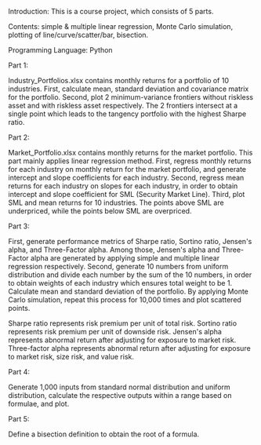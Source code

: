 Introduction: This is a course project, which consists of 5 parts. 

Contents: simple & multiple linear regression, Monte Carlo simulation, plotting of line/curve/scatter/bar, bisection.

Programming Language: Python

Part 1:

Industry_Portfolios.xlsx contains monthly returns for a portfolio of 10 industries. First, calculate mean, standard deviation and covariance matrix for the portfolio. Second, plot 2 minimum-variance frontiers without riskless asset and with riskless asset respectively. The 2 frontiers intersect at a single point which leads to the tangency portfolio with the highest Sharpe ratio.

Part 2:

Market_Portfolio.xlsx contains monthly returns for the market portfolio. This part mainly applies linear regression method. First, regress monthly returns for each industry on monthly return for the market portfolio, and generate intercept and slope coefficients for each industry. Second, regress mean returns for each industry on slopes for each industry, in order to obtain intercept and slope coefficient for SML (Security Market Line). Third, plot SML and mean returns for 10 industries. The points above SML are underpriced, while the points below SML are overpriced.

Part 3:

First, generate performance metrics of Sharpe ratio, Sortino ratio, Jensen's alpha, and Three-Factor alpha. Among those, Jensen's alpha and Three-Factor alpha are generated by applying simple and multiple linear regression respectively. Second, generate 10 numbers from uniform distribution and divide each number by the sum of the 10 numbers, in order to obtain weights of each industry which ensures total weight to be 1. Calculate mean and standard deviation of the portfolio. By applying Monte Carlo simulation, repeat this process for 10,000 times and plot scattered points.

Sharpe ratio represents risk premium per unit of total risk. Sortino ratio represents risk premium per unit of downside risk. Jensen's alpha represents abnormal return after adjusting for exposure to market risk. Three-factor alpha represents abnormal return after adjusting for exposure to market risk, size risk, and value risk.

Part 4:

Generate 1,000 inputs from standard normal distribution and uniform distribution, calculate the respective outputs within a range based on formulae, and plot.

Part 5:

Define a bisection definition to obtain the root of a formula.
